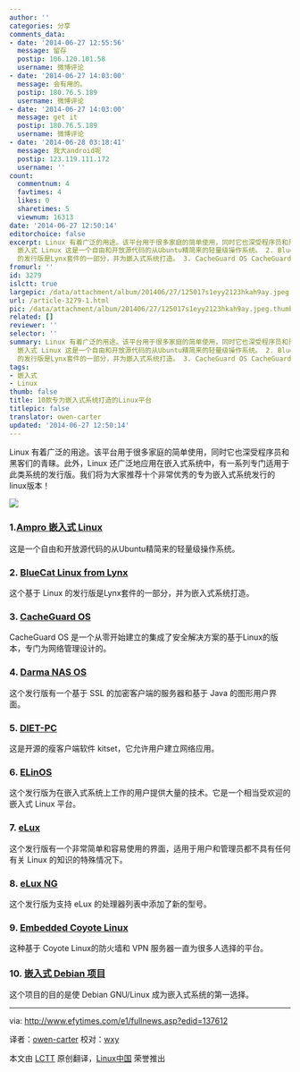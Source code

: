 ```yaml
---
author: ''
categories: 分享
comments_data:
- date: '2014-06-27 12:55:56'
  message: 留存
  postip: 106.120.101.58
  username: 微博评论
- date: '2014-06-27 14:03:00'
  message: 会有用的。
  postip: 180.76.5.189
  username: 微博评论
- date: '2014-06-27 14:03:00'
  message: get it
  postip: 180.76.5.189
  username: 微博评论
- date: '2014-06-28 03:18:41'
  message: 我大android呢
  postip: 123.119.111.172
  username: ''
count:
  commentnum: 4
  favtimes: 4
  likes: 0
  sharetimes: 5
  viewnum: 16313
date: '2014-06-27 12:50:14'
editorchoice: false
excerpt: Linux 有着广泛的用途。该平台用于很多家庭的简单使用，同时它也深受程序员和黑客们的青睐。此外，Linux 还广泛地应用在嵌入式系统中，有一系列专门适用于此类系统的发行版。我们将为大家推荐十个非常优秀的专为嵌入式系统发行的linux版本！  1.Ampro
  嵌入式 Linux 这是一个自由和开放源代码的从Ubuntu精简来的轻量级操作系统。 2. BlueCat Linux from Lynx 这个基于 Linux
  的发行版是Lynx套件的一部分，并为嵌入式系统打造。 3. CacheGuard OS CacheGuard OS 是一个从零开始建立的集成了安全解决方案的基于Linux的版本，专门为网络管理设
fromurl: ''
id: 3279
islctt: true
largepic: /data/attachment/album/201406/27/125017s1eyy2123hkah9ay.jpeg
url: /article-3279-1.html
pic: /data/attachment/album/201406/27/125017s1eyy2123hkah9ay.jpeg.thumb.jpg
related: []
reviewer: ''
selector: ''
summary: Linux 有着广泛的用途。该平台用于很多家庭的简单使用，同时它也深受程序员和黑客们的青睐。此外，Linux 还广泛地应用在嵌入式系统中，有一系列专门适用于此类系统的发行版。我们将为大家推荐十个非常优秀的专为嵌入式系统发行的linux版本！  1.Ampro
  嵌入式 Linux 这是一个自由和开放源代码的从Ubuntu精简来的轻量级操作系统。 2. BlueCat Linux from Lynx 这个基于 Linux
  的发行版是Lynx套件的一部分，并为嵌入式系统打造。 3. CacheGuard OS CacheGuard OS 是一个从零开始建立的集成了安全解决方案的基于Linux的版本，专门为网络管理设
tags:
- 嵌入式
- Linux
thumb: false
title: 10款专为嵌入式系统打造的Linux平台
titlepic: false
translator: owen-carter
updated: '2014-06-27 12:50:14'
---
```


Linux 有着广泛的用途。该平台用于很多家庭的简单使用，同时它也深受程序员和黑客们的青睐。此外，Linux 还广泛地应用在嵌入式系统中，有一系列专门适用于此类系统的发行版。我们将为大家推荐十个非常优秀的专为嵌入式系统发行的linux版本！


![](/data/attachment/album/201406/27/125017s1eyy2123hkah9ay.jpeg)


### 1.[Ampro 嵌入式 Linux](http://www.ampro.com/company/News/04_08_08_Ampro_Reveals_Ubuntu_Embedded_Linux.htm)


这是一个自由和开放源代码的从Ubuntu精简来的轻量级操作系统。


### 2. [BlueCat Linux from Lynx](http://www.lynuxworks.com/embedded-linux/embedded-linux-virtualization.php)


这个基于 Linux 的发行版是Lynx套件的一部分，并为嵌入式系统打造。


### 3. [CacheGuard OS](http://www.cacheguard.com/cacheguard-os.html)


CacheGuard OS 是一个从零开始建立的集成了安全解决方案的基于Linux的版本，专门为网络管理设计的。


### 4. [Darma NAS OS](http://nas.darma.com/)


这个发行版有一个基于 SSL 的加密客户端的服务器和基于 Java 的图形用户界面。


### 5. [DIET-PC](http://www.dietpc.org/)


这是开源的瘦客户端软件 kitset，它允许用户建立网络应用。


### 6. [ELinOS](http://www.sysgo.com/products/elinos-embedded-linux/)


这个发行版为在嵌入式系统上工作的用户提供大量的技术。它是一个相当受欢迎的嵌入式 Linux 平台。


### 7. [eLux](http://www.myelux.com/index.htm?Unicon_Session=32bf53f198c94ba2ac2ce1ea45211754)


这个发行版有一个非常简单和容易使用的界面，适用于用户和管理员都不具有任何有关 Linux 的知识的特殊情况下。


### 8. [eLux NG](http://www.myelux.com/eluxng.htm)


这个发行版为支持 eLux 的处理器列表中添加了新的型号。


### 9. [Embedded Coyote Linux](http://www.myelux.com/eluxng.htm)


这种基于 Coyote Linux的防火墙和 VPN 服务器一直为很多人选择的平台。


### 10. [嵌入式 Debian 项目](http://www.emdebian.org/)


这个项目的目的是使 Debian GNU/Linux 成为嵌入式系统的第一选择。




---


via: <http://www.efytimes.com/e1/fullnews.asp?edid=137612>


译者：[owen-carter](https://github.com/owen-carter) 校对：[wxy](https://github.com/wxy)


本文由 [LCTT](https://github.com/LCTT/TranslateProject) 原创翻译，[Linux中国](http://linux.cn/) 荣誉推出